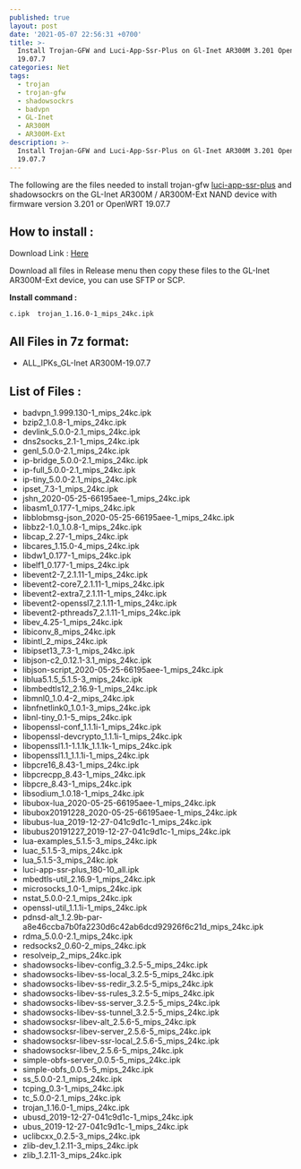 ```yaml
---
published: true
layout: post
date: '2021-05-07 22:56:31 +0700'
title: >-
  Install Trojan-GFW and Luci-App-Ssr-Plus on Gl-Inet AR300M 3.201 OpenWRT
  19.07.7
categories: Net
tags:
  - trojan
  - trojan-gfw
  - shadowsockrs
  - badvpn
  - GL-Inet
  - AR300M
  - AR300M-Ext
description: >-
  Install Trojan-GFW and Luci-App-Ssr-Plus on Gl-Inet AR300M 3.201 OpenWRT
  19.07.7
---
```



The following are the files needed to install trojan-gfw [luci-app-ssr-plus](https://github.com/kenzok8/openwrt-packages/tree/master/luci-app-ssr-plus) and shadowsockrs on the GL-Inet AR300M / AR300M-Ext NAND device with firmware version 3.201 or OpenWRT 19.07.7

## How to install :
Download Link : [Here](https://github.com/sedap/gl-inet-ar300m-trojan-luci-app-ssr-plus)

Download all files in Release menu then copy these files to the GL-Inet AR300M-Ext device, you can use SFTP or SCP.

**Install command :**

```opkg install luci luci-compat luci-app-ssr-plus_180-10_all.ipk shadowsocksr-libev-alt_2.5.6-5_mips_24kc.ipk pdnsd-alt_1.2.9b-par-a8e46ccba7b0fa2230d6c42ab6dcd92926f6c21d_mips_24kc.ipk microsocks_1.0-1_mips_24kc.ipk dns2socks_2.1-1_mips_24kc.ipk shadowsocks-libev-ss-local_3.2.5-5_mips_24kc.ipk shadowsocksr-libev-ssr-local_2.5.6-5_mips_24kc.ipk shadowsocks-libev-ss-redir_3.2.5-5_mips_24kc.ipk simple-obfs_0.0.5-5_mips_24kc.ipk tcping_0.3-1_mips_24kc.ipk shadowsocks-libev-config_3.2.5-5_mips_24k
c.ipk  trojan_1.16.0-1_mips_24kc.ipk
```

## All Files in 7z format:
- ALL_IPKs_GL-Inet AR300M-19.07.7
## List of Files :
- badvpn_1.999.130-1_mips_24kc.ipk
- bzip2_1.0.8-1_mips_24kc.ipk
- devlink_5.0.0-2.1_mips_24kc.ipk
- dns2socks_2.1-1_mips_24kc.ipk
- genl_5.0.0-2.1_mips_24kc.ipk
- ip-bridge_5.0.0-2.1_mips_24kc.ipk
- ip-full_5.0.0-2.1_mips_24kc.ipk
- ip-tiny_5.0.0-2.1_mips_24kc.ipk
- ipset_7.3-1_mips_24kc.ipk
- jshn_2020-05-25-66195aee-1_mips_24kc.ipk
- libasm1_0.177-1_mips_24kc.ipk
- libblobmsg-json_2020-05-25-66195aee-1_mips_24kc.ipk
- libbz2-1.0_1.0.8-1_mips_24kc.ipk
- libcap_2.27-1_mips_24kc.ipk
- libcares_1.15.0-4_mips_24kc.ipk
- libdw1_0.177-1_mips_24kc.ipk
- libelf1_0.177-1_mips_24kc.ipk
- libevent2-7_2.1.11-1_mips_24kc.ipk
- libevent2-core7_2.1.11-1_mips_24kc.ipk
- libevent2-extra7_2.1.11-1_mips_24kc.ipk
- libevent2-openssl7_2.1.11-1_mips_24kc.ipk
- libevent2-pthreads7_2.1.11-1_mips_24kc.ipk
- libev_4.25-1_mips_24kc.ipk
- libiconv_8_mips_24kc.ipk
- libintl_2_mips_24kc.ipk
- libipset13_7.3-1_mips_24kc.ipk
- libjson-c2_0.12.1-3.1_mips_24kc.ipk
- libjson-script_2020-05-25-66195aee-1_mips_24kc.ipk
- liblua5.1.5_5.1.5-3_mips_24kc.ipk
- libmbedtls12_2.16.9-1_mips_24kc.ipk
- libmnl0_1.0.4-2_mips_24kc.ipk
- libnfnetlink0_1.0.1-3_mips_24kc.ipk
- libnl-tiny_0.1-5_mips_24kc.ipk
- libopenssl-conf_1.1.1i-1_mips_24kc.ipk
- libopenssl-devcrypto_1.1.1i-1_mips_24kc.ipk
- libopenssl1.1-1.1.1k_1.1.1k-1_mips_24kc.ipk
- libopenssl1.1_1.1.1i-1_mips_24kc.ipk
- libpcre16_8.43-1_mips_24kc.ipk
- libpcrecpp_8.43-1_mips_24kc.ipk
- libpcre_8.43-1_mips_24kc.ipk
- libsodium_1.0.18-1_mips_24kc.ipk
- libubox-lua_2020-05-25-66195aee-1_mips_24kc.ipk
- libubox20191228_2020-05-25-66195aee-1_mips_24kc.ipk
- libubus-lua_2019-12-27-041c9d1c-1_mips_24kc.ipk
- libubus20191227_2019-12-27-041c9d1c-1_mips_24kc.ipk
- lua-examples_5.1.5-3_mips_24kc.ipk
- luac_5.1.5-3_mips_24kc.ipk
- lua_5.1.5-3_mips_24kc.ipk
- luci-app-ssr-plus_180-10_all.ipk
- mbedtls-util_2.16.9-1_mips_24kc.ipk
- microsocks_1.0-1_mips_24kc.ipk
- nstat_5.0.0-2.1_mips_24kc.ipk
- openssl-util_1.1.1i-1_mips_24kc.ipk
- pdnsd-alt_1.2.9b-par-a8e46ccba7b0fa2230d6c42ab6dcd92926f6c21d_mips_24kc.ipk
- rdma_5.0.0-2.1_mips_24kc.ipk
- redsocks2_0.60-2_mips_24kc.ipk
- resolveip_2_mips_24kc.ipk
- shadowsocks-libev-config_3.2.5-5_mips_24kc.ipk
- shadowsocks-libev-ss-local_3.2.5-5_mips_24kc.ipk
- shadowsocks-libev-ss-redir_3.2.5-5_mips_24kc.ipk
- shadowsocks-libev-ss-rules_3.2.5-5_mips_24kc.ipk
- shadowsocks-libev-ss-server_3.2.5-5_mips_24kc.ipk
- shadowsocks-libev-ss-tunnel_3.2.5-5_mips_24kc.ipk
- shadowsocksr-libev-alt_2.5.6-5_mips_24kc.ipk
- shadowsocksr-libev-server_2.5.6-5_mips_24kc.ipk
- shadowsocksr-libev-ssr-local_2.5.6-5_mips_24kc.ipk
- shadowsocksr-libev_2.5.6-5_mips_24kc.ipk
- simple-obfs-server_0.0.5-5_mips_24kc.ipk
- simple-obfs_0.0.5-5_mips_24kc.ipk
- ss_5.0.0-2.1_mips_24kc.ipk
- tcping_0.3-1_mips_24kc.ipk
- tc_5.0.0-2.1_mips_24kc.ipk
- trojan_1.16.0-1_mips_24kc.ipk
- ubusd_2019-12-27-041c9d1c-1_mips_24kc.ipk
- ubus_2019-12-27-041c9d1c-1_mips_24kc.ipk
- uclibcxx_0.2.5-3_mips_24kc.ipk
- zlib-dev_1.2.11-3_mips_24kc.ipk
- zlib_1.2.11-3_mips_24kc.ipk
